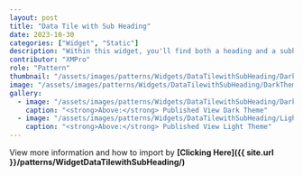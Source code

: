 ```yaml
---
layout: post
title: "Data Tile with Sub Heading"
date: 2023-10-30
categories: ["Widget", "Static"]
description: "Within this widget, you'll find both a heading and a subheading, complemented by a linear gauge and a value field."
contributor: "XMPro"
role: "Pattern"
thumbnail: "/assets/images/patterns/Widgets/DataTilewithSubHeading/DarkTheme/DataTilewithSubHeadingPublishedMode.png"
image: "/assets/images/patterns/Widgets/DataTilewithSubHeading/DarkTheme/DataTilewithSubHeadingPublishedMode.png"
gallery:
  - image: "/assets/images/patterns/Widgets/DataTilewithSubHeading/DarkTheme/DataTilewithSubHeadingPublishedMode.png"
    caption: "<strong>Above:</strong> Published View Dark Theme"
  - image: "/assets/images/patterns/Widgets/DataTilewithSubHeading/LightTheme/DataTilewithSubHeadingPublishedMode.png"
    caption: "<strong>Above:</strong> Published View Light Theme"
---
```


View more information and how to import by <strong>[Clicking Here]({{ site.url }}/patterns/WidgetDataTilewithSubHeading/)</strong>